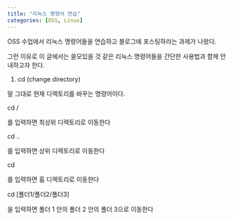 ```yaml
---
title: "리눅스 명령어 연습"
categories: [OSS, Linux]
---
```


OSS 수업에서 리눅스 명령어들을 연습하고 블로그에 포스팅하라는 과제가 나왔다.

그런 이유로 이 글에서는 쓸모있을 것 같은 리눅스 명령어들을 간단한 사용법과 함께 안내하고자 한다.

1. cd (change directory)

 말 그대로 현재 디렉토리를 바꾸는 명령어이다. 
 
 cd /
 
 를 입력하면 최상위 디렉토리로 이동한다
 
 cd ..
 
 를 입력하면 상위 디렉토리로 이동한다
 
 cd
 
 를 입력하면 홈 디렉토리로 이동한다
 
 cd [폴더1/폴더2/폴더3]
 
 을 입력하면 폴더 1 안의 폴더 2 안의 폴더 3으로 이동한다
